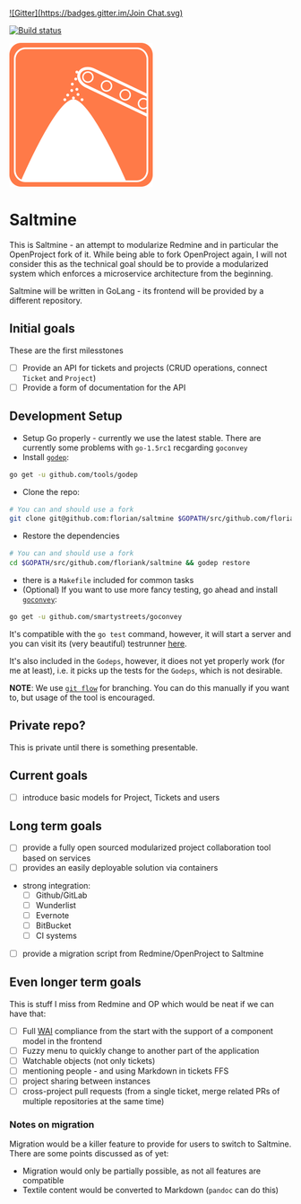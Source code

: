 [![Gitter](https://badges.gitter.im/Join Chat.svg)](https://gitter.im/floriank/saltmine?utm_source=badge&utm_medium=badge&utm_campaign=pr-badge&utm_content=badge)

[![Build status](https://circleci.com/gh/floriank/saltmine.png?circle-token=6b7ff3de7e8bca6df5a8e7c9a76bb94d45bd58f3&style=shield)](https://circleci.com/gh/floriank/saltmine)

![Saltmine](assets/logo_256.png)
# Saltmine

This is Saltmine - an attempt to modularize Redmine and in particular the OpenProject fork of it. While being able to fork OpenProject again, I will not consider this as the technical goal should be to provide a modularized system which enforces a microservice architecture from the beginning.

Saltmine will be written in GoLang - its frontend will be provided by a different repository.

## Initial goals

These are the first milesstones

- [ ] Provide an API for tickets and projects (CRUD operations, connect `Ticket` and `Project`)
- [ ] Provide a form of documentation for the API

## Development Setup

- Setup Go properly - currently we use the latest stable. There are currently some problems with `go-1.5rc1` recgarding `goconvey`
- Install [`godep`](https://github.com/tools/godep):

```bash
go get -u github.com/tools/godep
```

- Clone the repo:

```bash
# You can and should use a fork
git clone git@github.com:florian/saltmine $GOPATH/src/github.com/floriank/saltmine
```

- Restore the dependencies

```bash
# You can and should use a fork
cd $GOPATH/src/github.com/floriank/saltmine && godep restore
```

- there is a `Makefile` included for common tasks
- (Optional) If you want to use more fancy testing, go ahead and install [`goconvey`](https://github.com/smartystreets/goconvey):

```bash
go get -u github.com/smartystreets/goconvey
```

It's compatible with the `go test` command, however, it will start a server and you can visit its (very beautiful) testrunner [here](http://localhost:8080).

It's also included in the `Godeps`, however, it dioes not yet properly work (for me at least), i.e. it picks up the tests for the `Godeps`, which is not desirable.

__NOTE__: We use [`git flow`](https://github.com/nvie/gitflow) for branching. You can do this manually if you want to, but usage of the tool is encouraged.

## Private repo?

This is private until there is something presentable.

## Current goals

- [ ] introduce basic models for Project, Tickets and users

## Long term goals

- [ ] provide a fully open sourced modularized project collaboration tool based on services
- [ ] provides an easily deployable solution via containers
- strong integration:
    - [ ] Github/GitLab
    - [ ] Wunderlist
    - [ ] Evernote
    - [ ] BitBucket
    - [ ] CI systems
- [ ] provide a migration script from Redmine/OpenProject to Saltmine

## Even longer term goals

This is stuff I miss from Redmine and OP which would be neat if we can have that:

- [ ] Full [WAI](http://www.w3.org/WAI/) compliance from the start with the support of a component model in the frontend
- [ ] Fuzzy menu to quickly change to another part of the application
- [ ] Watchable objects (not only tickets)
- [ ] mentioning people - and using Markdown in tickets FFS
- [ ] project sharing between instances
- [ ] cross-project pull requests (from a single ticket, merge related PRs of multiple repositories at the same time)

### Notes on migration

Migration would be a killer feature to provide for users to switch to Saltmine. There are some points discussed as of yet:

- Migration would only be partially possible, as not all features are compatible
- Textile content would be converted to Markdown (`pandoc` can do this)

